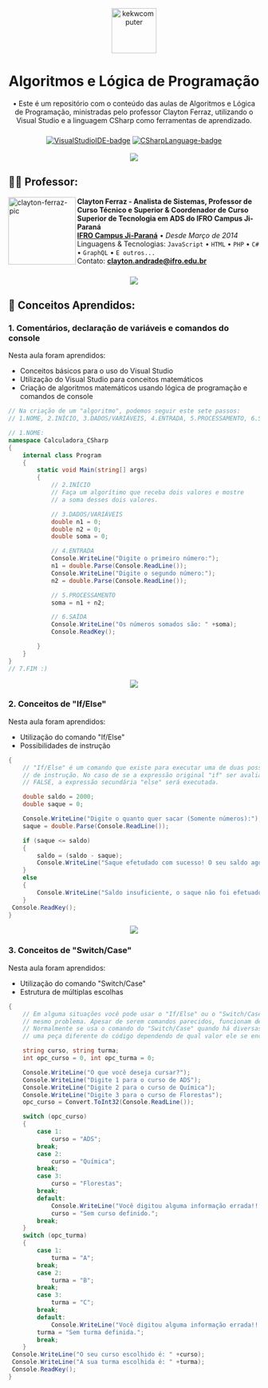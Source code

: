 <div align="center">
<img src="https://user-images.githubusercontent.com/116320626/197281387-bf3f65dd-3680-48a3-933a-dba4f9c1dbfc.png" width="90px" height="90px" alt="kekwcomputer">

# Algoritmos e Lógica de Programação

• Este é um repositório com o conteúdo das aulas de Algoritmos e Lógica de Programação, ministradas pelo professor Clayton Ferraz, utilizando o Visual Studio e a linguagem CSharp como ferramentas de aprendizado.
</div>

###

<div align="center">
<a href="https://visualstudio.microsoft.com/"><img src="https://img.shields.io/badge/Made%20with%20IDE:-Visual%20Studio%20-gray.svg?colorA=655BE1&amp;colorB=4F44D6&amp;style=for-the-badge" alt="VisualStudioIDE-badge" style="max-width: 100%;"></a>
<a href="https://dotnet.microsoft.com/en-us/languages/csharp"><img src="https://img.shields.io/badge/Made%20with%20language:-CSharp%20-gray.svg?colorA=61c265&amp;colorB=4CAF50&amp;style=for-the-badge" alt="CSharpLanguage-badge" style="max-width: 100%;"></a>
</div>
&#8196;

<div align="center">
<img src="https://capsule-render.vercel.app/api?type=rect&color=cf1300&height=4&section=header&%20render">
</div>

###

<div align="left">

## 👨‍🏫 Professor:

<img align="left" height="135px" width="135px" alt="clayton-ferraz-pic" src="https://user-images.githubusercontent.com/116320626/197282146-4c657a25-7e7c-4ed8-80cc-84aae1c7b637.png">

**Clayton Ferraz - Analista de Sistemas, Professor de Curso Técnico e Superior & Coordenador de Curso Superior de Tecnologia em ADS do IFRO Campus Ji-Paraná** \
[**IFRO Campus Ji-Paraná**](https://portal.ifro.edu.br/ji-parana) • <i>Desde Março de 2014</i> \
Linguagens & Tecnologias: `JavaScript` • `HTML` • `PHP` • `C#` • `GraphQL` • `E outros...` \
Contato: **[clayton.andrade@ifro.edu.br](mailto:clayton.andrade@ifro.edu.br)**

###

<div align="center">
<img src="https://capsule-render.vercel.app/api?type=rect&color=cf1300&height=4&section=header&%20render">
</div>

## 💾 Conceitos Aprendidos:
### 1. Comentários, declaração de variáveis e comandos do console

Nesta aula foram aprendidos:
- Conceitos básicos para o uso do Visual Studio
- Utilização do Visual Studio para conceitos matemáticos
- Criação de algoritmos matemáticos usando lógica de programação e comandos de console
```c#
// Na criação de um "algoritmo", podemos seguir este sete passos:
// 1.NOME, 2.INÍCIO, 3.DADOS/VARIÁVEIS, 4.ENTRADA, 5.PROCESSAMENTO, 6.SAÍDA, 7.FIM

// 1.NOME:
namespace Calculadora_CSharp
{
    internal class Program
    {
        static void Main(string[] args)
        {
            // 2.INÍCIO
            // Faça um algorítimo que receba dois valores e mostre
            // a soma desses dois valores.

            // 3.DADOS/VARIÁVEIS
            double n1 = 0;
            double n2 = 0;
            double soma = 0;

            // 4.ENTRADA
            Console.WriteLine("Digite o primeiro número:");
            n1 = double.Parse(Console.ReadLine());
            Console.WriteLine("Digite o segundo número:");
            n2 = double.Parse(Console.ReadLine());

            // 5.PROCESSAMENTO
            soma = n1 + n2;

            // 6.SAÍDA
            Console.WriteLine("Os números somados são: " +soma);
            Console.ReadKey();

        }
    }
}
// 7.FIM :)
```

<div align="center">
<img src="https://capsule-render.vercel.app/api?type=rect&color=cf1300&height=4&section=header&%20render">
</div>

### 2. Conceitos de "If/Else"

Nesta aula foram aprendidos:
- Utilização do comando "If/Else"
- Possibilidades de instrução
```c#
{
    // "If/Else" é um comando que existe para executar uma de duas possibilidades
    // de instrução. No caso de se a expressão original "if" ser avaliada como 
    // FALSE, a expressão secundária "else" será executada.

    double saldo = 2000;
    double saque = 0;

    Console.WriteLine("Digite o quanto quer sacar (Somente números):");
    saque = double.Parse(Console.ReadLine());

    if (saque <= saldo)
    {
        saldo = (saldo - saque);
        Console.WriteLine("Saque efetudado com sucesso! O seu saldo agora, é de: R$" +saldo);
    }
    else
    {
        Console.WriteLine("Saldo insuficiente, o saque não foi efetuado! Seu saldo é de: R$" +saldo);
    }
 Console.ReadKey();
}
```

<div align="center">
<img src="https://capsule-render.vercel.app/api?type=rect&color=cf1300&height=4&section=header&%20render">
</div>

### 3. Conceitos de "Switch/Case"

Nesta aula foram aprendidos:
- Utilização do comando "Switch/Case"
- Estrutura de múltiplas escolhas
```c#
{
    // Em alguma situações você pode usar o "If/Else" ou o "Switch/Case" para resolver o 
    // mesmo problema. Apesar de serem comandos parecidos, funcionam de formas diferentes.
    // Normalmente se usa o comando do "Switch/Case" quando há diversas variáveis, executando 
    // uma peça diferente do código dependendo de qual valor ele se encaixar.

    string curso, string turma;
    int opc_curso = 0, int opc_turma = 0;

    Console.WriteLine("O que você deseja cursar?");
    Console.WriteLine("Digite 1 para o curso de ADS");
    Console.WriteLine("Digite 2 para o curso de Química");
    Console.WriteLine("Digite 3 para o curso de Florestas");
    opc_curso = Convert.ToInt32(Console.ReadLine());

    switch (opc_curso)
    {
        case 1:
            curso = "ADS";
        break;
        case 2:
            curso = "Química";
        break;
        case 3:
            curso = "Florestas";
        break;
        default:
            Console.WriteLine("Você digitou alguma informação errada!!!");
            curso = "Sem curso definido.";
        break;
    }
    switch (opc_turma)
    {
        case 1:
            turma = "A";
        break;
        case 2:
            turma = "B";
        break;
        case 3:
            turma = "C";
        break;
        default:
            Console.WriteLine("Você digitou alguma informação errada!!!");
        turma = "Sem turma definida.";
        break;
    }
 Console.WriteLine("O seu curso escolhido é: " +curso);
 Console.WriteLine("A sua turma escolhida é: " +turma);
 Console.ReadKey();
}
```
